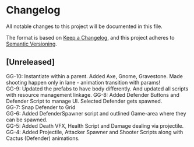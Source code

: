 # Changelog
All notable changes to this project will be documented in this file.

The format is based on [Keep a Changelog](https://keepachangelog.com/en/1.0.0/),
and this project adheres to [Semantic Versioning](https://semver.org/spec/v2.0.0.html).

## [Unreleased] 
GG-10: Instantiate within a parent. Added Axe, Gnome, Gravestone. Made shooting happen only in lane - animation transition with params!  
GG-9: Updated the prefabs to have body differently. And updated all scripts with resource management linkage.
GG-8: Added Defender Buttons and Defender Script to manage UI. Selected Defender gets spawned.  
GG-7: Snap Defender to Grid  
GG-6: Added DefenderSpawner script and outlined Game-area where they can be spawned.  
GG-5: Added Death VFX, Health Script and Damage dealing via projectile.  
GG-4: Added Projectile, Attacker Spawner and Shooter Scripts along with Cactus (Defender) animations.  